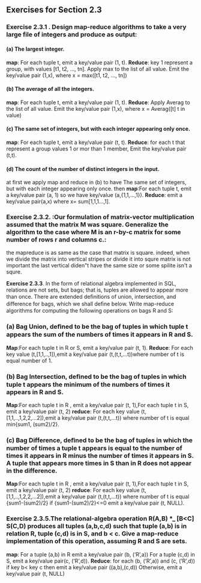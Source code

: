 ## Exercises for Section 2.3
### **Exercise 2.3.1** . Design map-reduce algorithms to take a very large file of integers and produce as output:
#### (a) The largest integer.
 **map**:     For each tuple t, emit a key/value pair (1, t).
 **Reduce**:     key 1 represent a group, with values [t1, t2, …, tn]. Apply max to the list of all value. Emit the key/value pair (1,x), where x = max([t1, t2, …, tn])
 #### (b) The average of all the integers.
 **map**:     For each tuple t, emit a key/value pair (1, t). 
 **Reduce**:    Apply Averag to the list of all value. Emit the key/value pair (1,x), where x =  Averag([t] t in  value)
#### (c) The same set of integers, but with each integer appearing only once.
 **map**:     For each tuple t, emit a key/value pair (t, t).  **Reduce**: for each t that represent a group values 1 or mor than 1 member, Emit the key/value pair (t,t).
 #### (d) The count of the number of distinct integers in the input.
 at first we apply map and reduce in (b) to have The same set of integers, but with each integer appearing only once. then **map**:For each tuple t, emit a key/value pair (a, 1) so we have key/value (a,{1,1,...,1}). **Reduce**: emit a key/value pair(a,x)
 where x= sum[1,1,1...,1].
### Exercise 2.3.2. :Our formulation of matrix-vector multiplication assumed that the matrix M was square. Generalize the algorithm to the case where M is an r-by-c matrix for some number of rows r and columns c.:
the mapreduce is as same as the case that matrix is square. indeed, when we divide the matrix into vertical stripes or divide it into squre matrix is not important the last vertical diden"t have the same size or some spilite isn't a squre.

 **Exercise 2.3.3**. In the form of relational algebra implemented in SQL, relations are not sets, but bags; that is, tuples are allowed to appear more than once. There are extended deﬁnitions of union, intersection, and difference for bags, which we shall deﬁne below. Write map-reduce algorithms for computing the following operations on bags R and S:
### (a) Bag Union, deﬁned to be the bag of tuples in which tuple t appears the sum of the numbers of times it appears in R and S.
**Map**:For each tuple t in R or S, emit a key/value pair (t, 1). **Reduce**: For each key value (t,[1,1,..,1]),emit a key/value pair (t,(t,t,...t))where number of t is equal number of 1.
### (b) Bag Intersection, deﬁned to be the bag of tuples in which tuple t appears the minimum of the numbers of times it appears in R and S.
**Map**:For each tuple t in R , emit a key/value pair (t, 1),For each tuple t in  S, emit a key/value pair (t, 2)
**reduce**: For each key value (t,[1,1,..,1,2,2,...2]),emit a key/value pair (t,(t,t,...t)) where number of t is equal min{sum1, (sum2)/2}.
### (c) Bag Difference, deﬁned to be the bag of tuples in which the number of times a tuple t appears is equal to the number of times it appears in R minus the number of times it appears in S. A tuple that appears more times in S than in R does not appear in the difference.
**Map**:For each tuple t in R , emit a key/value pair (t, 1),For each tuple t in  S, emit a key/value pair (t, 2)
**reduce**: For each key value (t,[1,1,..,1,2,2,...2]),emit a key/value pair (t,(t,t,...t)) where number of t is equal {sum1-(sum2)/2} if {sum1-(sum2)/2}<=0 emit a key/value pair (t, NULL). 
### **Exercise 2.3.5**.The relational-algebra operation R(A,B) *_ [B<C] S(C,D) produces all tuples (a,b,c,d) such that tuple (a,b) is in relation R, tuple (c,d) is in S, and b < c. Give a map-reduce implementation of this operation, assuming R and S are sets.
 **map**:   For a tuple (a,b) in R emit a key/value pair (b, (‘R’,a)) 
   For a tuple (c,d) in S, emit a key/value pair(c, (‘R’,d)).
 **Reduce**: for each (b, (‘R’,a)) and (c, (‘R’,d)) if key b< key c then  emit a key/value pair ((a,b),(c,d)) Otherwise, emit a key/value pair (t, NULL)

